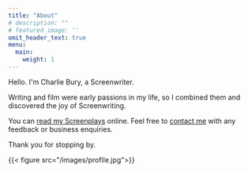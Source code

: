 ```yaml
---
title: "About"
# description: ""
# featured_image: ''
omit_header_text: true
menu:
  main:
    weight: 1
---
```


Hello. I'm Charlie Bury, a Screenwriter. 

Writing and film were early passions in my life, so I combined them and discovered the joy of Screenwriting. 

You can [read my Screenplays](https://www.charliebury.com/screenplays/) online. Feel free to [contact me](https://www.charliebury.com/contact) with any feedback or business enquiries.

Thank you for stopping by.

{{< figure src="/images/profile.jpg">}}
